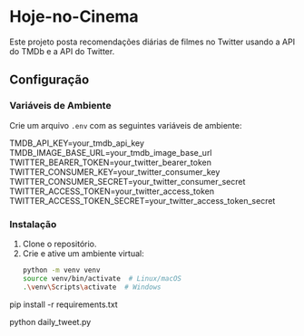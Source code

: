 # Hoje-no-Cinema

Este projeto posta recomendações diárias de filmes no Twitter usando a API do TMDb e a API do Twitter.

## Configuração

### Variáveis de Ambiente

Crie um arquivo `.env` com as seguintes variáveis de ambiente:

TMDB_API_KEY=your_tmdb_api_key
TMDB_IMAGE_BASE_URL=your_tmdb_image_base_url
TWITTER_BEARER_TOKEN=your_twitter_bearer_token
TWITTER_CONSUMER_KEY=your_twitter_consumer_key
TWITTER_CONSUMER_SECRET=your_twitter_consumer_secret
TWITTER_ACCESS_TOKEN=your_twitter_access_token
TWITTER_ACCESS_TOKEN_SECRET=your_twitter_access_token_secret

### Instalação

1. Clone o repositório.
2. Crie e ative um ambiente virtual:
   ```sh
   python -m venv venv
   source venv/bin/activate  # Linux/macOS
   .\venv\Scripts\activate  # Windows

pip install -r requirements.txt


python daily_tweet.py
